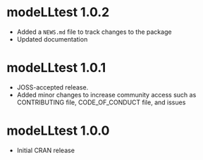 # modeLLtest 1.0.2

* Added a `NEWS.md` file to track changes to the package
* Updated documentation 

# modeLLtest 1.0.1

* JOSS-accepted release. 
* Added minor changes to increase community access such as CONTRIBUTING file, CODE_OF_CONDUCT file, and issues 

# modeLLtest 1.0.0

* Initial CRAN release

